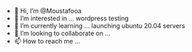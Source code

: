 - 👋 Hi, I’m @Moustafooa
- 👀 I’m interested in ... wordpress testing
- 🌱 I’m currently learning ... launching ubuntu 20.04 servers
- 💞️ I’m looking to collaborate on ...
- 📫 How to reach me ...

<!---
Moustafooa/Moustafooa is a ✨ special ✨ repository because its `README.md` (this file) appears on your GitHub profile.
You can click the Preview link to take a look at your changes.
--->

